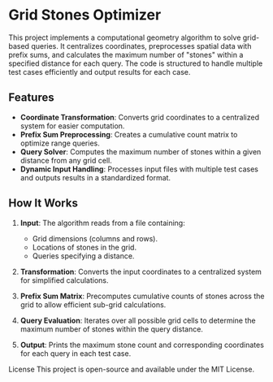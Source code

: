 # Grid Stones Optimizer

This project implements a computational geometry algorithm to solve grid-based queries. It centralizes coordinates, preprocesses spatial data with prefix sums, and calculates the maximum number of "stones" within a specified distance for each query. The code is structured to handle multiple test cases efficiently and output results for each case.

## Features

- **Coordinate Transformation**: Converts grid coordinates to a centralized system for easier computation.
- **Prefix Sum Preprocessing**: Creates a cumulative count matrix to optimize range queries.
- **Query Solver**: Computes the maximum number of stones within a given distance from any grid cell.
- **Dynamic Input Handling**: Processes input files with multiple test cases and outputs results in a standardized format.

## How It Works

1. **Input**: The algorithm reads from a file containing:
   - Grid dimensions (columns and rows).
   - Locations of stones in the grid.
   - Queries specifying a distance.
   
2. **Transformation**: Converts the input coordinates to a centralized system for simplified calculations.

3. **Prefix Sum Matrix**: Precomputes cumulative counts of stones across the grid to allow efficient sub-grid calculations.

4. **Query Evaluation**: Iterates over all possible grid cells to determine the maximum number of stones within the query distance.

5. **Output**: Prints the maximum stone count and corresponding coordinates for each query in each test case.


License
This project is open-source and available under the MIT License.
